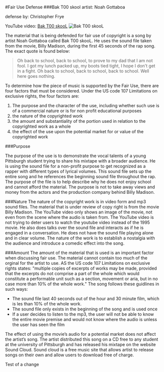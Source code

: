 #Fair Use Defense
###Bak T00 skool
artist: Noah Gottaboa

defense by: Christopher Frye

YouTube video: [Bak T00 skooL](https://www.youtube.com/watch?v=YnQQM7nKh74) 
![Bak T00 skooL](http://i.imgur.com/njWbr8s.gif)

The material that is being defended for fair use of copyright is a song by artist Noah Gottaboa called Bak T00 skooL. He uses the sound file taken from the movie, Billy Madison, during the first 45 seconds of the rap song. The exact quote is found below:

> Oh back to school, back to school, to prove to my dad that I am not fool. I got my lunch packed up, my boots tied tight, I hope I don't get in a fight. Oh back to school, back to school, back to school. Well here goes nothing.

To determine how the piece of music is supported by the Fair Use, there are four factors that must be considered. Under the US code 107 Limitations on exclusive rights, the four factors are: 

1. The purpose and the character of the use, including whether such use is of a commercial nature or is for non profit educational purposes
2. the nature of the copyrighted work
3. the amount and substantiality of the portion used in relation to the copyrighted work as a whole
4. the effect of the use upon the potential market for or value of the copyrighted work

###Purpose

The purpose of the use is to demonstrate the vocal talents of a young Pittsburgh student trying to share his mixtape with a broader audience. He is using the sound file for a non-profit purpose to get recognized as a rapper with different types of lyrical volumes. This sound file sets up the entire song and he references the beginning sound file throughout the rap. The purpose of the file is to help describe why he does not enjoy school and cannot afford the material. The purpose is not to take away views and money from the actors and the production company behind Billy Madison. 

###Nature
The nature of the copyright work is in video form and mp3 sound files. The material that is under review of copy right is from the movie Billy Madison. The YouTube video only shows an image of the movie, not even from the scene where the audio is taken from. The YouTube video is not trying to deter users to watch the youtube video instead of the 1995 movie. He also does talks over the sound file and interacts as if he is engaged in a conversation. He does not have the sound file playing alone and in clear volume. The nature of the work is to establish a nostalgia with the audience and introduce a comedic effect into the song. 

###Amount
The amount of the material that is used is an important factor when discussing fair use. The material cannot contain too much of the orginal for the artist to use. AS the US code 107 Limitations on exclusive rights states: "multiple copies of excerpts of works may be made, provided that the excerpts do not comprise a part of the whole which would constitute a performable unit such as a section, movement or aria, but in no case more than 10% of the whole work." The song follows these guidlines in such ways: 

* The sound file last 40 seconds out of the hour and 30 minute film, which is les than 10% of the whole work.
* The sound file only exists in the beginning of the song and is used once
* If a user decides to listen to the mp3, the user will not be able to know the entire movie premise and would not know where the audio is unless the user has seen the film

The effect of using the movie’s audio for a potential market does not affect the artist’s song. The artist distributed this song on a CD free to any student at the university of Pittsburgh and has released his mixtape on the website Sound Cloud. Sound cloud is a free music site that allows artist to release songs on their own and allow users to download free of charge. 

Test of a change

